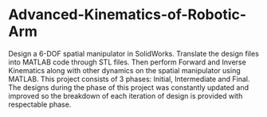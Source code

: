 # Advanced-Kinematics-of-Robotic-Arm
Design a 6-DOF spatial manipulator in SolidWorks. Translate the design files into MATLAB code through STL files. Then perform Forward and Inverse Kinematics along with other dynamics on the spatial manipulator using MATLAB.
This project consists of 3 phases: Initial, Intermediate and Final.
The designs during the phase of this project was constantly updated and improved so the breakdown of each iteration of design is provided with respectable phase.
